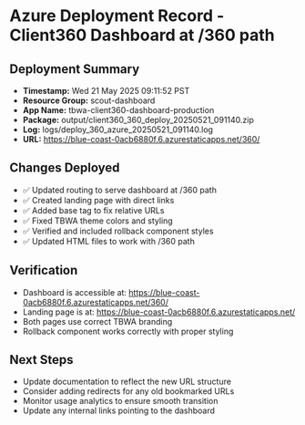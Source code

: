 # Azure Deployment Record - Client360 Dashboard at /360 path

## Deployment Summary
- **Timestamp:** Wed 21 May 2025 09:11:52 PST
- **Resource Group:** scout-dashboard
- **App Name:** tbwa-client360-dashboard-production
- **Package:** output/client360_360_deploy_20250521_091140.zip
- **Log:** logs/deploy_360_azure_20250521_091140.log
- **URL:** https://blue-coast-0acb6880f.6.azurestaticapps.net/360/

## Changes Deployed
- ✅ Updated routing to serve dashboard at /360 path
- ✅ Created landing page with direct links
- ✅ Added base tag to fix relative URLs
- ✅ Fixed TBWA theme colors and styling
- ✅ Verified and included rollback component styles
- ✅ Updated HTML files to work with /360 path

## Verification
- Dashboard is accessible at: https://blue-coast-0acb6880f.6.azurestaticapps.net/360/
- Landing page is at: https://blue-coast-0acb6880f.6.azurestaticapps.net/
- Both pages use correct TBWA branding
- Rollback component works correctly with proper styling

## Next Steps
- Update documentation to reflect the new URL structure
- Consider adding redirects for any old bookmarked URLs
- Monitor usage analytics to ensure smooth transition
- Update any internal links pointing to the dashboard
